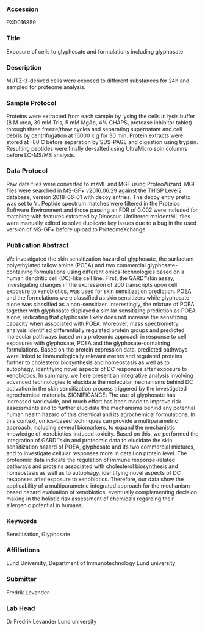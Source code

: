 ### Accession
PXD016859

### Title
Exposure of cells to glyphosate and formulations including glyphosate

### Description
MUTZ-3-derived cells were exposed to different substances for 24h and sampled for proteome analysis.

### Sample Protocol
Proteins were extracted from each sample by lysing the cells in lysis buffer (8 M urea, 39 mM Tris, 5 mM MgAc, 4% CHAPS, protease inhibitor tablet) through three freeze/thaw cycles and separating supernatant and cell debris by centrifugation at 16000 x g for 30 min. Protein extracts were stored at -80 C before separation by SDS-PAGE and digestion using trypsin. Resulting peptides were finally de-salted using UltraMicro spin columns before LC-MS/MS analysis.

### Data Protocol
Raw data files were converted to mzML and MGF using ProteoWizard. MGF files were searched in MS-GF+ v2016.06.29 against the THISP Level2 database, version 2018-06-01 with decoy entries. The decoy entry prefix was set to 'r'. Peptide spectrum matches were filtered in the Proteios Software Environment and those passing an FDR of 0.002 were included for matching with features extracted by Dinosaur. Unfiltered mzIdentML files were manually edited to solve duplicate key issues due to a bug in the used version of MS-GF+ before upload to ProteomeXchange.

### Publication Abstract
We investigated the skin sensitization hazard of glyphosate, the surfactant polyethylated tallow amine (POEA) and two commercial glyphosate-containing formulations using different omics-technologies based on a human dendritic cell (DC)-like cell line. First, the GARD&#x2122;skin assay, investigating changes in the expression of 200 transcripts upon cell exposure to xenobiotics, was used for skin sensitization prediction. POEA and the formulations were classified as skin sensitizers while glyphosate alone was classified as a non-sensitizer. Interestingly, the mixture of POEA together with glyphosate displayed a similar sensitizing prediction as POEA alone, indicating that glyphosate likely does not increase the sensitizing capacity when associated with POEA. Moreover, mass spectrometry analysis identified differentially regulated protein groups and predicted molecular pathways based on a proteomic approach in response to cell exposures with glyphosate, POEA and the glyphosate-containing formulations. Based on the protein expression data, predicted pathways were linked to immunologically relevant events and regulated proteins further to cholesterol biosynthesis and homeostasis as well as to autophagy, identifying novel aspects of DC responses after exposure to xenobiotics. In summary, we here present an integrative analysis involving advanced technologies to elucidate the molecular mechanisms behind DC activation in the skin sensitization process triggered by the investigated agrochemical materials. SIGNIFICANCE: The use of glyphosate has increased worldwide, and much effort has been made to improve risk assessments and to further elucidate the mechanisms behind any potential human health hazard of this chemical and its agrochemical formulations. In this context, omics-based techniques can provide a multiparametric approach, including several biomarkers, to expand the mechanistic knowledge of xenobiotics-induced toxicity. Based on this, we performed the integration of GARD&#x2122;skin and proteomic data to elucidate the skin sensitization hazard of POEA, glyphosate and its two commercial mixtures, and to investigate cellular responses more in detail on protein level. The proteomic data indicate the regulation of immune response-related pathways and proteins associated with cholesterol biosynthesis and homeostasis as well as to autophagy, identifying novel aspects of DC responses after exposure to xenobiotics. Therefore, our data show the applicability of a multiparametric integrated approach for the mechanism-based hazard evaluation of xenobiotics, eventually complementing decision making in the holistic risk assessment of chemicals regarding their allergenic potential in humans.

### Keywords
Sensitization, Glyphosate

### Affiliations
Lund University,
Department of Immunotechnology
Lund university

### Submitter
Fredrik Levander

### Lab Head
Dr Fredrik Levander
Lund university


